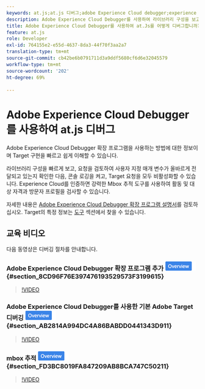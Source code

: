 ```yaml
---
keywords: at.js;at.js 디버그;adobe Experience Cloud debugger;experience cloud debugger;mbox 추적;mbox 강조 표시;디버그;디버깅
description: Adobe Experience Cloud Debugger를 사용하여 라이브러리 구성을 보고, 요청을 검사하며, 콘솔 로깅을 켜거나 [!DNL Target] 호출 요청 등을 비활성화할 수 있습니다.
title: Adobe Experience Cloud Debugger를 사용하여 at.Js를 어떻게 디버그합니까?
feature: at.js
role: Developer
exl-id: 764155e2-e55d-4637-8da3-44f70f3aa2a7
translation-type: tm+mt
source-git-commit: cb42be6b0791711d3a9ddf5680cf6d6e32045579
workflow-type: tm+mt
source-wordcount: '202'
ht-degree: 69%

---
```


# Adobe Experience Cloud Debugger를 사용하여 at.js 디버그

Adobe Experience Cloud Debugger 확장 프로그램을 사용하는 방법에 대한 정보이며 Target 구현을 빠르고 쉽게 이해할 수 있습니다.

라이브러리 구성을 빠르게 보고, 요청을 검토하여 사용자 지정 매개 변수가 올바르게 전달되고 있는지 확인한 다음, 콘솔 로깅을 켜고, Target 요청을 모두 비활성화할 수 있습니다. Experience Cloud를 인증하면 강력한 Mbox 추적 도구를 사용하여 활동 및 대상 자격과 방문자 프로필을 검사할 수 있습니다.

자세한 내용은 [Adobe Experience Cloud Debugger 확장 프로그램 설명서](https://experienceleague.adobe.com/docs/debugger/using/experience-cloud-debugger.html)를 검토하십시오. Target의 특정 정보는 [도구](https://experienceleague.adobe.com/docs/debugger/using/tools.html) 섹션에서 찾을 수 있습니다.

## 교육 비디오

다음 동영상은 디버깅 절차를 안내합니다.

### Adobe Experience Cloud Debugger 확장 프로그램 추가  ![개요 배지](/help/assets/overview.png) {#section_8CD96F76E397476193529573F3199615}

>[!VIDEO](https://video.tv.adobe.com/v/23114/)

### Adobe Experience Cloud Debugger를 사용한 기본 Adobe Target 디버깅 ![개요 배지](/help/assets/overview.png) {#section_AB2814A994DC4A86BABDD0441343D911}

>[!VIDEO](https://video.tv.adobe.com/v/23115/)

### mbox 추적 ![개요 배지](/help/assets/overview.png) {#section_FD3BC8019FA847209AB8BCA747C50211}

>[!VIDEO](https://video.tv.adobe.com/v/23113/)
